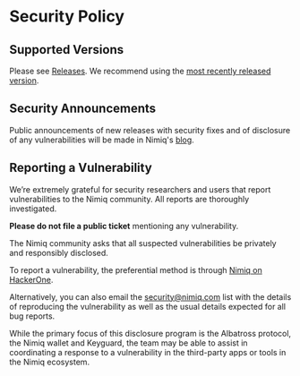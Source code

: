 # Security Policy

## Supported Versions

Please see [Releases](https://github.com/nimiq/core-rs-albatross/releases). We recommend using the [most recently released version](https://github.com/nimiq/core-rs-albatross/releases/latest).


## Security Announcements

Public announcements of new releases with security fixes and of disclosure of any vulnerabilities will be made in Nimiq's [blog](https://www.nimiq.com/blog/).


## Reporting a Vulnerability

We’re extremely grateful for security researchers and users that report vulnerabilities to the Nimiq community. All reports are thoroughly investigated.

**Please do not file a public ticket** mentioning any vulnerability.

The Nimiq community asks that all suspected vulnerabilities be privately and responsibly disclosed.

To report a vulnerability, the preferential method is through [Nimiq on HackerOne](https://hackerone.com/nimiq).

Alternatively, you can also email the [security@nimiq.com](mailto:security@nimiq.com) list with the details of reproducing the vulnerability as well as the usual details expected for all bug reports.

While the primary focus of this disclosure program is the Albatross protocol, the Nimiq wallet and Keyguard, the team may be able to assist in coordinating a response to a vulnerability in the third-party apps or tools in the Nimiq ecosystem.